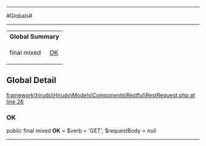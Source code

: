 - - -

#Globals#

- - -

<table id="summary_global" class="title">
<tr><th colspan="2" class="title">Global Summary</th></tr>
<tr>
<td>final  mixed</td>
<td class="description"><p class="name"><a href="#https://github.com/JeyDotC/Hirudo-docs/blob/master/Hirudo/Models/Components/Restful/RequestCodes.md#ok">OK</a></p></td>
</tr>
</table>

<h2 id="detail_global">Global Detail</h2>

<a href="https://github.com/JeyDotC/Hirudo/blob/master/framework/hirudo/Hirudo/Models/Components/Restful/RestRequest.php#L26" target='_blank'>framework\hirudo\Hirudo\Models\Components\Restful\RestRequest.php at line 26</a>

<h3 id="OK">OK</h3>


public final  mixed **OK** = $verb = 'GET', $requestBody = null

<div class="details">
</div>

- - -

